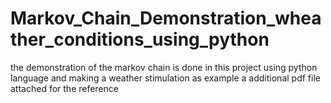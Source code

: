# Markov_Chain_Demonstration_wheather_conditions_using_python
the demonstration of the markov chain is done in this project using python language and making a weather stimulation as example a additional pdf file attached for the reference 
